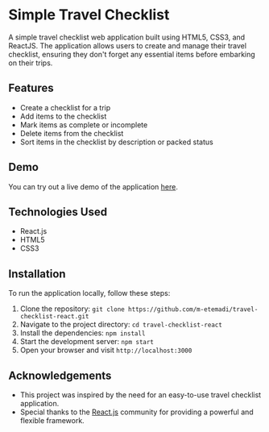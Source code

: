 # Simple Travel Checklist

A simple travel checklist web application built using HTML5, CSS3, and ReactJS. The application allows users to create and manage their travel checklist, ensuring they don't forget any essential items before embarking on their trips.

## Features

- Create a checklist for a trip
- Add items to the checklist
- Mark items as complete or incomplete
- Delete items from the checklist
- Sort items in the checklist by description or packed status

## Demo

You can try out a live demo of the application [here](https://travelchecklist-etemadi.netlify.app/).

## Technologies Used

- React.js
- HTML5
- CSS3

## Installation

To run the application locally, follow these steps:

1. Clone the repository: `git clone https://github.com/m-etemadi/travel-checklist-react.git`
2. Navigate to the project directory: `cd travel-checklist-react`
3. Install the dependencies: `npm install`
4. Start the development server: `npm start`
5. Open your browser and visit `http://localhost:3000`

## Acknowledgements

- This project was inspired by the need for an easy-to-use travel checklist application.
- Special thanks to the [React.js](https://reactjs.org/) community for providing a powerful and flexible framework.
